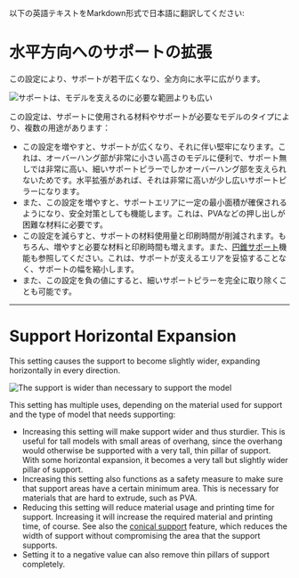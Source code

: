 以下の英語テキストをMarkdown形式で日本語に翻訳してください:

水平方向へのサポートの拡張
====
この設定により、サポートが若干広くなり、全方向に水平に広がります。

![サポートは、モデルを支えるのに必要な範囲よりも広い](../images/support_offset.png)

この設定は、サポートに使用される材料やサポートが必要なモデルのタイプにより、複数の用途があります：
* この設定を増やすと、サポートが広くなり、それに伴い堅牢になります。これは、オーバーハング部が非常に小さい高さのモデルに便利で、サポート無しでは非常に高い、細いサポートピラーでしかオーバーハング部を支えられないためです。水平拡張があれば、それは非常に高いが少し広いサポートピラーになります。
* また、この設定を増やすと、サポートエリアに一定の最小面積が確保されるようになり、安全対策としても機能します。これは、PVAなどの押し出しが困難な材料に必要です。
* この設定を減らすと、サポートの材料使用量と印刷時間が削減されます。もちろん、増やすと必要な材料と印刷時間も増えます。また、[円錐サポート](../experimental/support_conical_enabled.md)機能も参照してください。これは、サポートが支えるエリアを妥協することなく、サポートの幅を縮小します。
* また、この設定を負の値にすると、細いサポートピラーを完全に取り除くことも可能です。

---

Support Horizontal Expansion
====
This setting causes the support to become slightly wider, expanding horizontally in every direction.

![The support is wider than necessary to support the model](../images/support_offset.png)

This setting has multiple uses, depending on the material used for support and the type of model that needs supporting:
* Increasing this setting will make support wider and thus sturdier. This is useful for tall models with small areas of overhang, since the overhang would otherwise be supported with a very tall, thin pillar of support. With some horizontal expansion, it becomes a very tall but slightly wider pillar of support.
* Increasing this setting also functions as a safety measure to make sure that support areas have a certain minimum area. This is necessary for materials that are hard to extrude, such as PVA.
* Reducing this setting will reduce material usage and printing time for support. Increasing it will increase the required material and printing time, of course. See also the [conical support](../experimental/support_conical_enabled.md) feature, which reduces the width of support without compromising the area that the support supports.
* Setting it to a negative value can also remove thin pillars of support completely.